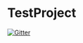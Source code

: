 # TestProject

[![Gitter](https://badges.gitter.im/Join%20Chat.svg)](https://gitter.im/delmonto/TestProject?utm_source=badge&utm_medium=badge&utm_campaign=pr-badge&utm_content=badge)